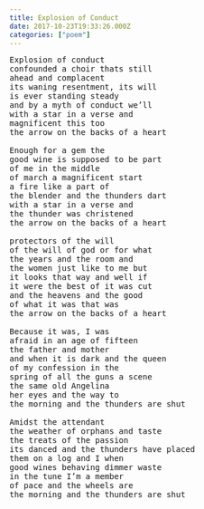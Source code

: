 ```yaml
---
title: Explosion of Conduct
date: 2017-10-23T19:33:26.000Z
categories: ["poem"]
---
```

<pre>
Explosion of conduct
confounded a choir thats still
ahead and complacent
its waning resentment, its will
is ever standing steady
and by a myth of conduct we’ll
with a star in a verse and
magnificent this too
the arrow on the backs of a heart

Enough for a gem the
good wine is supposed to be part
of me in the middle
of march a magnificent start
a fire like a part of
the blender and the thunders dart
with a star in a verse and
the thunder was christened
the arrow on the backs of a heart

protectors of the will
of the will of god or for what
the years and the room and
the women just like to me but
it looks that way and well if
it were the best of it was cut
and the heavens and the good
of what it was that was
the arrow on the backs of a heart

Because it was, I was
afraid in an age of fifteen
the father and mother
and when it is dark and the queen
of my confession in the
spring of all the guns a scene
the same old Angelina
her eyes and the way to
the morning and the thunders are shut

Amidst the attendant
the weather of orphans and taste
the treats of the passion
its danced and the thunders have placed
them on a log and I when
good wines behaving dimmer waste
in the tune I’m a member
of pace and the wheels are
the morning and the thunders are shut
</pre>